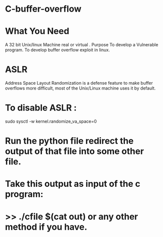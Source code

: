 # C-buffer-overflow
# What You Need

A 32 bit Unix/linux Machine real or virtual .
Purpose
To develop a Vulnerable program.
To develop buffer overflow exploit in linux.

# ASLR
Address Space Layout Randomization is a defense feature to make buffer overflows more difficult, most of the Unix/Linux machine uses it by default.
# To disable ASLR : 
sudo sysctl -w kernel.randomize_va_space=0

# Run the python file redirect the output of that file into some other file.
# Take this output as input of the c program:
#  >> ./cfile $(cat out) or any other method if you have.
